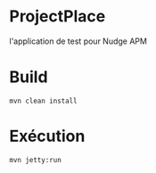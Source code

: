 ProjectPlace
============
l'application de test pour Nudge APM

# Build

	mvn clean install

# Exécution

	mvn jetty:run
